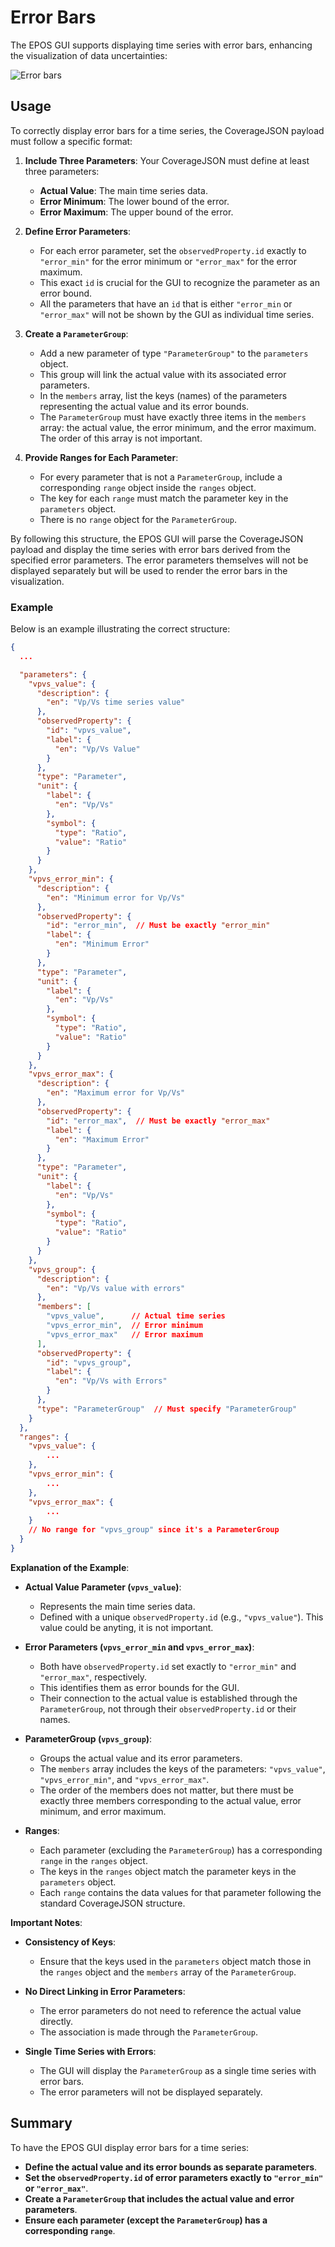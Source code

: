 # Error Bars

The EPOS GUI supports displaying time series with error bars, enhancing the visualization of data uncertainties:

![Error bars](../../../static/img/covjson_error_bars.png)

## Usage

To correctly display error bars for a time series, the CoverageJSON payload must follow a specific format:

1. **Include Three Parameters**: Your CoverageJSON must define at least three parameters:
   - **Actual Value**: The main time series data.
   - **Error Minimum**: The lower bound of the error.
   - **Error Maximum**: The upper bound of the error.

2. **Define Error Parameters**:
   - For each error parameter, set the `observedProperty.id` exactly to `"error_min"` for the error minimum or `"error_max"` for the error maximum.
   - This exact `id` is crucial for the GUI to recognize the parameter as an error bound.
   - All the parameters that have an `id` that is either `"error_min` or `"error_max"` will not be shown by the GUI as individual time series.

3. **Create a `ParameterGroup`**:
   - Add a new parameter of type `"ParameterGroup"` to the `parameters` object.
   - This group will link the actual value with its associated error parameters.
   - In the `members` array, list the keys (names) of the parameters representing the actual value and its error bounds.
   - The `ParameterGroup` must have exactly three items in the `members` array: the actual value, the error minimum, and the error maximum. The order of this array is not important.

4. **Provide Ranges for Each Parameter**:
   - For every parameter that is not a `ParameterGroup`, include a corresponding `range` object inside the `ranges` object.
   - The key for each `range` must match the parameter key in the `parameters` object.
   - There is no `range` object for the `ParameterGroup`.

By following this structure, the EPOS GUI will parse the CoverageJSON payload and display the time series with error bars derived from the specified error parameters. The error parameters themselves will not be displayed separately but will be used to render the error bars in the visualization.

### Example

Below is an example illustrating the correct structure:

```json
{
  ...

  "parameters": {
    "vpvs_value": {
      "description": {
        "en": "Vp/Vs time series value"
      },
      "observedProperty": {
        "id": "vpvs_value",
        "label": {
          "en": "Vp/Vs Value"
        }
      },
      "type": "Parameter",
      "unit": {
        "label": {
          "en": "Vp/Vs"
        },
        "symbol": {
          "type": "Ratio",
          "value": "Ratio"
        }
      }
    },
    "vpvs_error_min": {
      "description": {
        "en": "Minimum error for Vp/Vs"
      },
      "observedProperty": {
        "id": "error_min",  // Must be exactly "error_min"
        "label": {
          "en": "Minimum Error"
        }
      },
      "type": "Parameter",
      "unit": {
        "label": {
          "en": "Vp/Vs"
        },
        "symbol": {
          "type": "Ratio",
          "value": "Ratio"
        }
      }
    },
    "vpvs_error_max": {
      "description": {
        "en": "Maximum error for Vp/Vs"
      },
      "observedProperty": {
        "id": "error_max",  // Must be exactly "error_max"
        "label": {
          "en": "Maximum Error"
        }
      },
      "type": "Parameter",
      "unit": {
        "label": {
          "en": "Vp/Vs"
        },
        "symbol": {
          "type": "Ratio",
          "value": "Ratio"
        }
      }
    },
    "vpvs_group": {
      "description": {
        "en": "Vp/Vs value with errors"
      },
      "members": [
        "vpvs_value",      // Actual time series
        "vpvs_error_min",  // Error minimum
        "vpvs_error_max"   // Error maximum
      ],
      "observedProperty": {
        "id": "vpvs_group",
        "label": {
          "en": "Vp/Vs with Errors"
        }
      },
      "type": "ParameterGroup"  // Must specify "ParameterGroup"
    }
  },
  "ranges": {
    "vpvs_value": {
        ...
    },
    "vpvs_error_min": {
        ...
    },
    "vpvs_error_max": {
        ...
    }
    // No range for "vpvs_group" since it's a ParameterGroup
  }
}
```

**Explanation of the Example**:

- **Actual Value Parameter (`vpvs_value`)**:
  - Represents the main time series data.
  - Defined with a unique `observedProperty.id` (e.g., `"vpvs_value"`). This value could be anyting, it is not important.

- **Error Parameters (`vpvs_error_min` and `vpvs_error_max`)**:
  - Both have `observedProperty.id` set exactly to `"error_min"` and `"error_max"`, respectively.
  - This identifies them as error bounds for the GUI.
  - Their connection to the actual value is established through the `ParameterGroup`, not through their `observedProperty.id` or their names.

- **ParameterGroup (`vpvs_group`)**:
  - Groups the actual value and its error parameters.
  - The `members` array includes the keys of the parameters: `"vpvs_value"`, `"vpvs_error_min"`, and `"vpvs_error_max"`.
  - The order of the members does not matter, but there must be exactly three members corresponding to the actual value, error minimum, and error maximum.

- **Ranges**:
  - Each parameter (excluding the `ParameterGroup`) has a corresponding `range` in the `ranges` object.
  - The keys in the `ranges` object match the parameter keys in the `parameters` object.
  - Each `range` contains the data values for that parameter following the standard CoverageJSON structure.

**Important Notes**:

- **Consistency of Keys**:
  - Ensure that the keys used in the `parameters` object match those in the `ranges` object and the `members` array of the `ParameterGroup`.

- **No Direct Linking in Error Parameters**:
  - The error parameters do not need to reference the actual value directly.
  - The association is made through the `ParameterGroup`.

- **Single Time Series with Errors**:
  - The GUI will display the `ParameterGroup` as a single time series with error bars.
  - The error parameters will not be displayed separately.

## Summary

To have the EPOS GUI display error bars for a time series:

- **Define the actual value and its error bounds as separate parameters**.
- **Set the `observedProperty.id` of error parameters exactly to `"error_min"` or `"error_max"`**.
- **Create a `ParameterGroup` that includes the actual value and error parameters**.
- **Ensure each parameter (except the `ParameterGroup`) has a corresponding `range`**.
